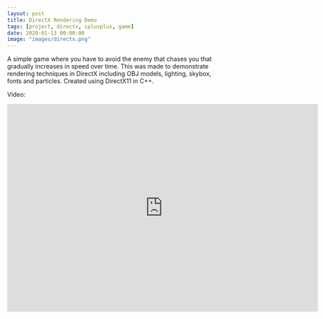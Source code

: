 ```yaml
---
layout: post
title: DirectX Rendering Demo
tags: [project, directx, cplusplus, game]
date: 2020-01-13 00:00:00
image: "images/directx.png"
---
```


A simple game where you have to avoid the enemy that chases you that gradually increases in speed over time. This was made to demonstrate rendering techniques in DirectX including OBJ models, lighting, skybox, fonts and particles.
Created using DirectX11 in C++.

Video:
<iframe width="720" height="480" src="http://www.youtube.com/embed/YhiHCGv_LIY" frameborder="0" allow="accelerometer; autoplay; encrypted-media; gyroscope; picture-in-picture" allowfullscreen>&nbsp</iframe>